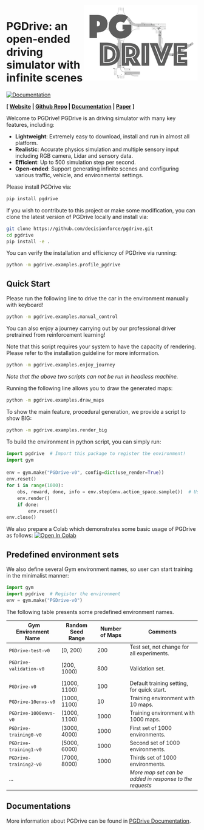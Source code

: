 
<img align=right width=300px  src="pgdrive/assets/PGDrive.png" />

# PGDrive: an open-ended driving simulator with infinite scenes

[![Documentation](https://readthedocs.org/projects/pgdrive/badge/?version=latest)](https://pgdrive.readthedocs.io)

**[ [Website](https://decisionforce.github.io/pgdrive/) | [Github Repo](https://github.com/decisionforce/pgdrive) | [Documentation](https://pgdrive.readthedocs.io/en/latest/) | [Paper](#) ]**

Welcome to PGDrive! PGDrive is an driving simulator with many key features, including:

- **Lightweight**: Extremely easy to download, install and run in almost all platform.
- **Realistic**: Accurate physics simulation and multiple sensory input including RGB camera, Lidar and sensory data.
- **Efficient**: Up to 500 simulation step per second.
- **Open-ended**: Support generating infinite scenes and configuring various traffic, vehicle, and environmental settings.

Please install PGDrive via:

```bash
pip install pgdrive
```

If you wish to contribute to this project or make some modification, you can clone the latest version of PGDrive locally and install via:

```bash
git clone https://github.com/decisionforce/pgdrive.git
cd pgdrive
pip install -e .
```

You can verify the installation and efficiency of PGDrive via running:

```bash
python -m pgdrive.examples.profile_pgdrive
```

## Quick Start

Please run the following line to drive the car in the environment manually with keyboard!

```bash
python -m pgdrive.examples.manual_control
```

You can also enjoy a journey carrying out by our professional driver pretrained from reinforcement learning! 

Note that this script requires your system to have the capacity of rendering. Please refer to the installation guideline for more information.

```bash
python -m pgdrive.examples.enjoy_journey
```

*Note that the above two scripts can not be run in headless machine.*

Running the following line allows you to draw the generated maps:

```bash
python -m pgdrive.examples.draw_maps
```

To show the main feature, procedural generation, we provide a script to show BIG:

```bash
python -m pgdrive.examples.render_big
```

To build the environment in python script, you can simply run:

```python
import pgdrive  # Import this package to register the environment!
import gym

env = gym.make("PGDrive-v0", config=dict(use_render=True))
env.reset()
for i in range(1000):
    obs, reward, done, info = env.step(env.action_space.sample())  # Use random policy
    env.render()
    if done:
        env.reset()
env.close()
```

We also prepare a Colab which demonstrates some basic usage of PGDrive as follows:
[![Open In Colab](https://colab.research.google.com/assets/colab-badge.svg)](https://colab.research.google.com/github/decisionforce/PGDrive/blob/main/pgdrive/examples/Basic%20PGDrive%20Usages.ipynb)

## Predefined environment sets

We also define several Gym environment names, so user can start training in the minimalist manner:

```python
import gym
import pgdrive  # Register the environment
env = gym.make("PGDrive-v0")
```

The following table presents some predefined environment names. 

|&nbsp;  Gym Environment Name   | Random Seed Range | Number of Maps | Comments                                          |
| ----------------------- | ----------------- | -------------- | ------------------------------------------------------- |
| `PGDrive-test-v0`       | [0, 200)          | 200            | Test set, not change for all experiments.               |
| `PGDrive-validation-v0` &nbsp; &nbsp; &nbsp; &nbsp; &nbsp; &nbsp; &nbsp; &nbsp; &nbsp;|[200, 1000)|800| Validation set.|
| `PGDrive-v0`            | [1000, 1100)      | 100            | Default training setting, for quick start.              |
| `PGDrive-10envs-v0`     | [1000, 1100)      | 10             | Training environment with 10 maps.                      |
| `PGDrive-1000envs-v0`   | [1000, 1100)      | 1000           | Training environment with 1000 maps.                    |
| `PGDrive-training0-v0`  | [3000, 4000)      | 1000           | First set of 1000 environments.                         |
| `PGDrive-training1-v0`  | [5000, 6000)      | 1000           | Second set of 1000 environments.                        |
| `PGDrive-training2-v0`  | [7000, 8000)      | 1000           | Thirds set of 1000 environments.                        |
| ...                     |                   |                | *More map set can be added in response to the requests* |

## Documentations

More information about PGDrive can be found in [PGDrive Documentation](https://pgdrive.readthedocs.io).


